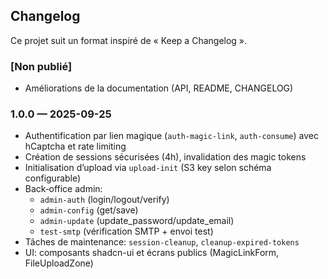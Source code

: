 ## Changelog

Ce projet suit un format inspiré de « Keep a Changelog ».

### [Non publié]
- Améliorations de la documentation (API, README, CHANGELOG)

### 1.0.0 — 2025-09-25
- Authentification par lien magique (`auth-magic-link`, `auth-consume`) avec hCaptcha et rate limiting
- Création de sessions sécurisées (4h), invalidation des magic tokens
- Initialisation d’upload via `upload-init` (S3 key selon schéma configurable)
- Back‑office admin:
  - `admin-auth` (login/logout/verify)
  - `admin-config` (get/save)
  - `admin-update` (update_password/update_email)
  - `test-smtp` (vérification SMTP + envoi test)
- Tâches de maintenance: `session-cleanup`, `cleanup-expired-tokens`
- UI: composants shadcn-ui et écrans publics (MagicLinkForm, FileUploadZone)
